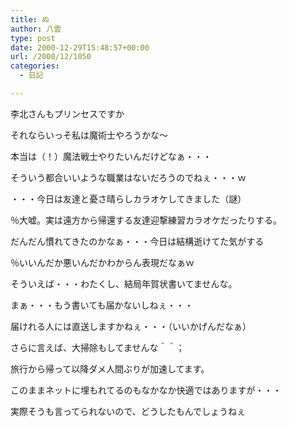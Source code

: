 ```yaml
---
title: ぬ
author: 八雲
type: post
date: 2000-12-29T15:48:57+00:00
url: /2000/12/1050
categories:
  - 日記

---
```

李北さんもプリンセスですか
  
それならいっそ私は魔術士やろうかな～
  
本当は（！）魔法戦士やりたいんだけどなぁ・・・
  
そういう都合いいような職業はないだろうのでねぇ・・・ｗ

・・・今日は友達と憂さ晴らしカラオケしてきました（謎）
  
％大嘘。実は遠方から帰還する友達迎撃練習カラオケだったりする。
  
だんだん慣れてきたのかなぁ・・・今日は結構逝けてた気がする
  
％いいんだか悪いんだかわからん表現だなぁｗ
  
そういえば・・・わたくし、結局年賀状書いてませんな。
  
まぁ・・・もう書いても届かないしねぇ・・・
  
届けれる人には直送しますかねぇ・・・（いいかげんだなぁ）
  
さらに言えば、大掃除もしてませんな＾＾；
  
旅行から帰って以降ダメ人間ぶりが加速してます。
  
このままネットに埋もれてるのもなかなか快適ではありますが・・・
  
実際そうも言ってられないので、どうしたもんでしょうねぇ